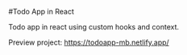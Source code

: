 #Todo App in React

Todo app in react using custom hooks and context.

Preview project: https://todoapp-mb.netlify.app/
